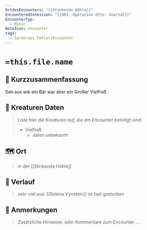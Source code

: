 ```yaml
---
OrtdesEncounters: "[[Stinkende Höhle]]"
EncounteredInSession: "[[001 -Operation Otto- Journal]]"
EncounterTyp:
  - Minor
NoteIcon: encounter
tags:
  - Sarenraes_Fehler/Encounter
---
```

# `=this.file.name`
## 📝 Kurzzusammenfassung
Sah aus wie ein Bär war aber ein Großer Vielfraß

## 🐾 Kreaturen Daten
> *Liste hier die Kreaturen auf, die am Encounter beteiligt sind:* 
> - Vielfraß 
>	- daten unbekannt

## 🗺️ Ort
> in der [[Stinkende Höhle]]
> 

## 📖 Verlauf
> sehr viel aua.
> [[Selena Vynstein]] ist fast gestorben

## 📌 Anmerkungen
> Zusätzliche Hinweise, oder Kommentare zum Encounter
> ... .

